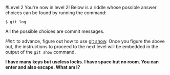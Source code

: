 #Level 2
You're now in level 2!  Below is a riddle whose possible answer choices can be found by running the command:

```$ git log```

All the possible choices are commit messages.

*Hint:* to advance, figure out how to use [git show](http://git-scm.com/docs/git-show).
Once you figure the above out, the instructions to proceed to the next level will be embedded in the output of the
```git show``` command. 

**I have many keys but useless locks. I have space but no room. You can enter and also escape. What am I?**

